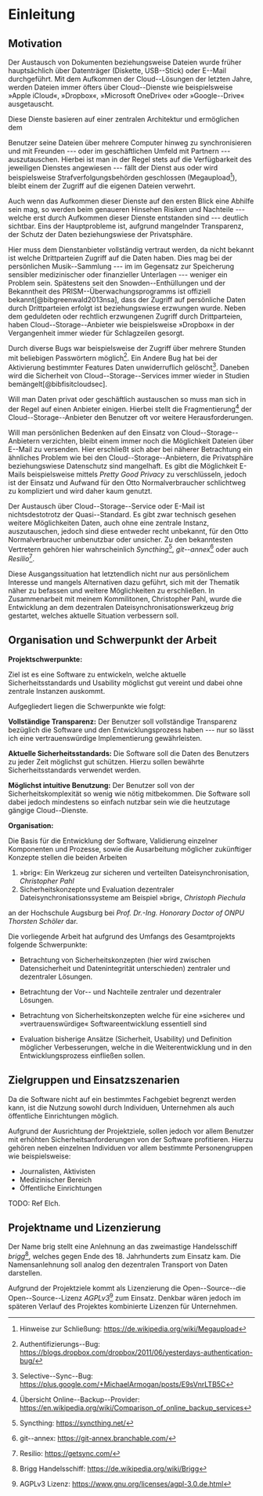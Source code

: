 # Einleitung

## Motivation

Der Austausch von Dokumenten beziehungsweise Dateien wurde früher hauptsächlich
über Datenträger (Diskette, USB--Stick) oder E--Mail durchgeführt. Mit dem
Aufkommen der Cloud--Lösungen der letzten Jahre, werden Dateien immer öfters
über Cloud--Dienste wie beispielsweise »Apple iCloud«, »Dropbox«, »Microsoft
OneDrive« oder »Google--Drive« ausgetauscht.

Diese Dienste basieren auf einer zentralen Architektur und ermöglichen dem

Benutzer seine Dateien über mehrere Computer hinweg zu synchronisieren und mit
Freunden --- oder im geschäftlichen Umfeld mit Partnern --- auszutauschen.
Hierbei ist man in der Regel stets auf die Verfügbarkeit des jeweiligen
Dienstes angewiesen --- fällt der Dienst aus oder wird beispielsweise
Strafverfolgungsbehörden geschlossen (Megaupload[^mega-close]), bleibt einem
der Zugriff auf die eigenen Dateien verwehrt.

[^mega-close]: Hinweise zur Schließung: <https://de.wikipedia.org/wiki/Megaupload>

Auch wenn das Aufkommen dieser Dienste auf den ersten Blick eine Abhilfe sein
mag, so werden beim genaueren Hinsehen Risiken und Nachteile --- welche erst
durch Aufkommen dieser Dienste entstanden sind --- deutlich sichtbar. Eins der
Hauptprobleme ist, aufgrund mangelnder Transparenz, der Schutz der Daten
beziehungswiese der Privatsphäre.

Hier muss dem Dienstanbieter vollständig vertraut werden, da nicht bekannt ist
welche Drittparteien Zugriff auf die Daten haben. Dies mag bei der persönlichen
Musik--Sammlung --- im im Gegensatz zur Speicherung sensibler medizinischer
oder finanzieller Unterlagen --- weniger ein Problem sein. Spätestens seit den
Snowden--Enthüllungen und der Bekanntheit des PRISM--Überwachungsprogramms ist
offiziell bekannt[@bibgreenwald2013nsa], dass der Zugriff auf persönliche Daten
durch Drittparteien erfolgt ist beziehungswiese erzwungen wurde. Neben dem
geduldeten oder rechtlich erzwungenen Zugriff durch Drittparteien, haben
Cloud--Storage--Anbieter wie beispielsweise »Dropbox« in der Vergangenheit
immer wieder für Schlagzeilen gesorgt. 

Durch diverse Bugs war beispielsweise der Zugriff über mehrere Stunden mit
beliebigen Passwörtern möglich[^dbox-passbug]. Ein Andere Bug hat bei der
Aktivierung bestimmter Features Daten unwiderruflich gelöscht[^dbox-rm].
Daneben wird die Sicherheit von Cloud--Storage--Services immer wieder in
Studien bemängelt[@bibfisitcloudsec].

[^dbox-passbug]: Authentifizierungs--Bug: <https://blogs.dropbox.com/dropbox/2011/06/yesterdays-authentication-bug/>
[^dbox-rm]: Selective--Sync--Bug: <https://plus.google.com/+MichaelArmogan/posts/E9sVnrLTB5C>

Will man Daten privat oder geschäftlich austauschen so muss
man sich in der Regel auf einen Anbieter einigen. Hierbei stellt die
Fragmentierung[^prov-frag] der Cloud--Storage--Anbieter den Benutzer oft vor
weitere Herausforderungen.

[^prov-frag]: Übersicht Online--Backup--Provider: <https://en.wikipedia.org/wiki/Comparison_of_online_backup_services>

Will man persönlichen Bedenken auf den Einsatz von Cloud--Storage--Anbietern
verzichten, bleibt einem immer noch die Möglichkeit Dateien über E--Mail zu
versenden. Hier erschließt sich aber bei näherer Betrachtung ein ähnliches
Problem wie bei den Cloud--Storage--Anbietern, die Privatsphäre beziehungswiese
Datenschutz sind mangelhaft. Es gibt die Möglichkeit E-Mails beispielsweise
mittels *Pretty Good Privacy* zu verschlüsseln, jedoch ist der Einsatz und
Aufwand für den Otto Normalverbraucher schlichtweg zu kompliziert und wird
daher kaum genutzt.

Der Austausch über Cloud--Storage--Service oder E-Mail ist nichtsdestotrotz der
Quasi--Standard. Es gibt zwar technisch gesehen weitere Möglichkeiten Daten,
auch ohne eine zentrale Instanz, auszutauschen, jedoch sind diese entweder
recht unbekannt, für den Otto Normalverbraucher unbenutzbar oder unsicher. Zu
den bekanntesten Vertretern gehören hier wahrscheinlich
*Syncthing*[^syncthing], *git--annex*[^git-annex] oder auch *Resilio*[^resilio].

[^syncthing]: Syncthing: <https://syncthing.net/>


[^resilio]: Resilio: <https://getsync.com/>

[^git-annex]: git--annex: <https://git-annex.branchable.com/>


Diese Ausgangssituation hat letztendlich nicht nur aus persönlichem Interesse
und mangels Alternativen dazu geführt, sich mit der Thematik näher zu befassen
und weitere Möglichkeiten zu erschließen. In Zusammenarbeit mit meinem
Kommilitonen, Christopher Pahl, wurde die Entwicklung an dem dezentralen
Dateisynchronisationswerkzeug *brig* gestartet, welches aktuelle Situation
verbessern soll.


## Organisation und Schwerpunkt der Arbeit

**Projektschwerpunkte:**

Ziel ist es eine Software zu entwickeln, welche aktuelle Sicherheitsstandards
und Usability möglichst gut vereint und dabei ohne zentrale Instanzen auskommt.

Aufgegliedert liegen die Schwerpunkte wie folgt:

**Vollständige Transparenz:** Der Benutzer soll vollständige Transparenz
bezüglich die Software und den Entwicklungsprozess haben --- nur so lässt ich
eine vertrauenswürdige Implementierung gewährleisten.

**Aktuelle Sicherheitsstandards:** Die Software soll die Daten des Benutzers zu
jeder Zeit möglichst gut schützen. Hierzu sollen bewährte Sicherheitsstandards
verwendet werden.

**Möglichst intuitive Benutzung:** Der Benutzer soll von der
Sicherheitskomplexität so wenig wie nötig mitbekommen. Die Software soll dabei
jedoch mindestens so einfach nutzbar sein wie die heutzutage gängige
Cloud--Dienste.

**Organisation:**

Die Basis für die Entwicklung der Software, Validierung einzelner Komponenten
und Prozesse, sowie die Ausarbeitung möglicher zukünftiger Konzepte stellen die
beiden Arbeiten

1) »brig«: Ein Werkzeug zur sicheren und verteilten Dateisynchronisation, *Christopher Pahl* 
2) Sicherheitskonzepte und Evaluation dezentraler Dateisynchronisationssysteme am Beispiel »brig«, *Christoph Piechula*

an der Hochschule Augsburg bei *Prof. Dr.-Ing. Honorary Doctor of ONPU Thorsten
Schöler* dar.

Die vorliegende Arbeit hat aufgrund des Umfangs des Gesamtprojekts folgende
Schwerpunkte:

* Betrachtung von Sicherheitskonzepten (hier wird zwischen Datensicherheit und
  Datenintegrität unterschieden) zentraler und dezentraler Lösungen.

* Betrachtung der Vor-- und Nachteile zentraler und dezentraler Lösungen.

* Betrachtung von Sicherheitskonzepten welche für eine »sichere« und
  »vertrauenswürdige« Softwareentwicklung essentiell sind

* Evaluation bisherige Ansätze (Sicherheit, Usability) und Definition möglicher
  Verbesserungen, welche in die Weiterentwicklung und in den
  Entwicklungsprozess einfließen sollen.

## Zielgruppen und Einsatzszenarien

Da die Software nicht auf ein bestimmtes Fachgebiet begrenzt werden kann, ist
die Nutzung sowohl durch Individuen, Unternehmen als auch öffentliche
Einrichtungen möglich.

Aufgrund der Ausrichtung der Projektziele, sollen jedoch vor allem Benutzer mit
erhöhten Sicherheitsanforderungen von der Software profitieren. Hierzu gehören
neben einzelnen Individuen vor allem bestimmte Personengruppen wie
beispielsweise:

* Journalisten, Aktivisten
* Medizinischer Bereich
* Öffentliche Einrichtungen

TODO: Ref Elch.

## Projektname und Lizenzierung

Der Name brig stellt eine Anlehnung an das zweimastige Handelsschiff
*brigg*[^brigg], welches gegen Ende des 18. Jahrhunderts zum Einsatz kam. Die
Namensanlehnung soll analog den dezentralen Transport von Daten darstellen.

[^brigg]: Brigg Handelsschiff: <https://de.wikipedia.org/wiki/Brigg>

Aufgrund der Projektziele kommt als Lizenzierung die Open--Source--die
Open--Source--Lizenz *AGPLv3*[^agpl] zum Einsatz. Denkbar wären jedoch im
späteren Verlauf des Projektes kombinierte Lizenzen für Unternehmen.

[^agpl]: AGPLv3 Lizenz: <https://www.gnu.org/licenses/agpl-3.0.de.html>
